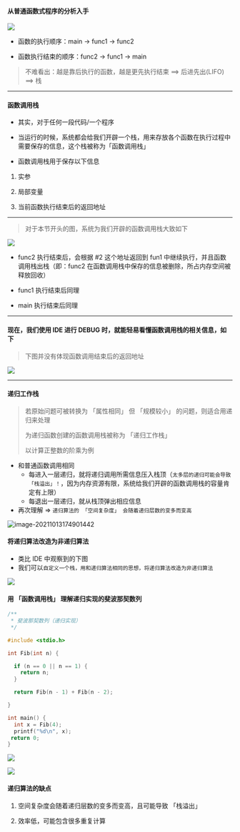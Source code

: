 #### 从普通函数式程序的分析入手

<img src="https://gitee.com/pj-l/imgs-1/raw/master/screenShot/image-20211013170556743.png"></img>

- 函数的执行顺序：main -> func1 -> func2

- 函数执行结束的顺序：func2 -> func1 -> main

> 不难看出：越是靠后执行的函数，越是更先执行结束 ==> 后进先出(LIFO) ==> 栈

---

#### 函数调用栈

- 其实，对于任何一段代码/一个程序

- 当运行的时候，系统都会给我们开辟一个栈，用来存放各个函数在执行过程中需要保存的信息，这个栈被称为「函数调用栈」

- 函数调用栈用于保存以下信息

1. 实参

2. 局部变量

3. 当前函数执行结束后的返回地址

---

> 对于本节开头的图，系统为我们开辟的函数调用栈大致如下

<img src="https://gitee.com/pj-l/imgs-1/raw/master/screenShot/image-20211013171656427.png"></img>

- func2 执行结束后，会根据 #2 这个地址返回到 fun1 中继续执行，并且函数调用栈出栈（即：func2 在函数调用栈中保存的信息被删除，所占内存空间被释放回收）

- func1 执行结束后同理

- main 执行结束后同理

---

#### 现在，我们使用 IDE 进行 DEBUG 时，就能轻易看懂函数调用栈的相关信息，如下

> 下图并没有体现函数调用结束后的返回地址

<img src="https://gitee.com/pj-l/imgs-1/raw/master/screenShot/image-20211013172514321.png"></img>

---

#### 递归工作栈

> 若原始问题可被转换为 「属性相同」 但 「规模较小」 的问题，则适合用递归来处理
>
> 为递归函数创建的函数调用栈被称为 「递归工作栈」
>
> 以计算正整数的阶乘为例

- 和普通函数调用相同
  - 每进入一层递归，就将递归调用所需信息压入栈顶（`太多层的递归可能会导致 「栈溢出」！`，因为内存资源有限，系统给我们开辟的函数调用栈的容量肯定有上限）
  - 每退出一层递归，就从栈顶弹出相应信息
- 再次理解 => `递归算法的 「空间复杂度」 会随着递归层数的变多而变高`

![image-20211013174901442](https://gitee.com/pj-l/imgs-1/raw/master/screenShot/image-20211013174901442.png)

#### 将递归算法改造为非递归算法

- 类比 IDE 中观察到的下图
- 我们可以`自定义一个栈，用和递归算法相同的思想，将递归算法改造为非递归算法`

<img src="https://gitee.com/pj-l/imgs-1/raw/master/screenShot/image-20211013175528281.png"></img>

#### 用 「函数调用栈」 理解递归实现的斐波那契数列

```c
/**
 * 斐波那契数列（递归实现）
 */

#include <stdio.h>

int Fib(int n) {

  if (n == 0 || n == 1) {
    return n;
  }  

  return Fib(n - 1) + Fib(n - 2);

}

int main() {
  int x = Fib(4);
  printf("%d\n", x);
 return 0;
}
```

<img src="https://gitee.com/pj-l/imgs-1/raw/master/screenShot/image-20211013222421559.png"></img>

<img src="https://gitee.com/pj-l/imgs-1/raw/master/screenShot/image-20211013223037401.png"></img>

#### 递归算法的缺点

1. 空间复杂度会随着递归层数的变多而变高，且可能导致 「栈溢出」

2. 效率低，可能包含很多重复计算
